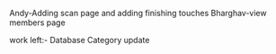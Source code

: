 Andy-Adding scan page and adding finishing touches 
Bharghav-view members page

work left:-
Database
Category update
